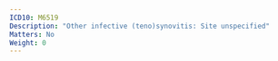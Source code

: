 ```yaml
---
ICD10: M6519
Description: "Other infective (teno)synovitis: Site unspecified"
Matters: No
Weight: 0
---
```

